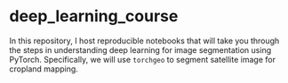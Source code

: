 # deep_learning_course
In this repository, I host reproducible notebooks that will take you through the steps in understanding deep learning for image segmentation using PyTorch. Specifically, we will use `torchgeo` to segment satellite image for cropland mapping.
